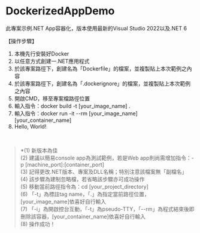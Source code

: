 # DockerizedAppDemo
此專案示例.NET App容器化，版本使用最新的Visual Studio 2022以及.NET 6

【操作步驟】
1. 本機先行安裝好Docker
2. 以任意方式創建一.NET應用程式
3. 於該專案路徑下，創建名為「Dockerfile」的檔案，並複製貼上本次範例之內容
4. 於該專案路徑下，創建名為「.dockerignore」的檔案，並複製貼上本次範例之內容
5. 開啟CMD，移至專案檔路徑位置
6. 輸入指令：docker build -t [your_image_name] .
7. 輸入指令：docker run -it --rm [your_image_name] [your_container_name]
8. Hello, World!
<br /> 

>*(1) 新版本為佳  
(2) 建議以簡易console app為測試範例，若是Web app則尚需增加指令：-p [machine_port]:[container_port]  
(3) 記得更改.NET版本、專案及DLL名稱；特別注意該檔案無「副檔名」  
(4) 該步驟為建制忽略檔，若省略該步驟亦可成功操作  
(5) 移動當前路徑指令為：cd [your_project_directory]  
(6) 「-t」為標註tag name，「.」為指定當前路徑位置，[your_image_name]依喜好自行輸入  
(7) 「-i」為開啟控台互動，「-t」為pseudo-TTY，「--rm」為程式結束後即刪除該容器，[your_container_name]依喜好自行輸入  
(8) 操作成功！  
